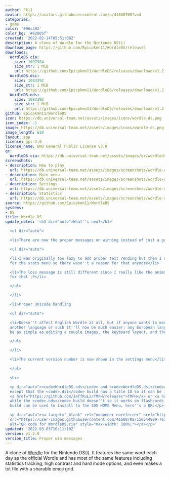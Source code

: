 ```yaml
---
author: Pk11
avatar: https://avatars.githubusercontent.com/u/41608708?v=4
categories:
- game
color: '#96c392'
color_bg: '#62805f'
created: '2022-02-14T05:51:08Z'
description: A clone of Wordle for the Nintendo DS(i)
download_page: https://github.com/Epicpkmn11/WordleDS/releases
downloads:
  WordleDS.cia:
    size: 1097984
    size_str: 1 MiB
    url: https://github.com/Epicpkmn11/WordleDS/releases/download/v1.2.0/WordleDS.cia
  WordleDS.dsi:
    size: 1083392
    size_str: 1 MiB
    url: https://github.com/Epicpkmn11/WordleDS/releases/download/v1.2.0/WordleDS.dsi
  WordleDS.nds:
    size: 1083392
    size_str: 1 MiB
    url: https://github.com/Epicpkmn11/WordleDS/releases/download/v1.2.0/WordleDS.nds
github: Epicpkmn11/WordleDS
icon: https://db.universal-team.net/assets/images/icons/wordle-ds.png
icon_index: -1
image: https://db.universal-team.net/assets/images/icons/wordle-ds.png
image_length: 630
layout: app
license: gpl-3.0
license_name: GNU General Public License v3.0
qr:
  WordleDS.cia: https://db.universal-team.net/assets/images/qr/wordleds-cia.png
screenshots:
- description: How to play
  url: https://db.universal-team.net/assets/images/screenshots/wordle-ds/how-to-play.png
- description: Main menu
  url: https://db.universal-team.net/assets/images/screenshots/wordle-ds/main-menu.png
- description: Settings
  url: https://db.universal-team.net/assets/images/screenshots/wordle-ds/settings.png
- description: Statistics
  url: https://db.universal-team.net/assets/images/screenshots/wordle-ds/statistics.png
source: https://github.com/Epicpkmn11/WordleDS
systems:
- DS
title: Wordle DS
update_notes: '<h3 dir="auto">What''s new?</h3>

  <ul dir="auto">

  <li>There are now the proper messages on winning instead of just a generic "Congratulations!"

  <ul dir="auto">

  <li>I was originally too lazy to add proper text rending but then I did it anyways
  for the stats menu so there wasn''t a reason for that anymore</li>

  <li>The loss message is still different since I really like the animation I did
  for that ;P</li>

  </ul>

  </li>

  <li>Proper Unicode handling

  <ul dir="auto">

  <li>Doesn''t affect English Wordle at all, but if anyone wants to modify this for
  another language or such it''ll now be much easier; any European language should
  be as simple as editing a couple images, the keyboard layout, and the word lists</li>

  </ul>

  </li>

  <li>The current version number is now shown in the settings menu</li>

  </ul>

  <hr>

  <p dir="auto"><code>WordleDS.nds</code> and <code>WordleDS.dsi</code> are identical
  except that the <code>.dsi</code> build has a title ID so it can be installed using
  <a href="https://github.com/JeffRuLz/TMFH/releases">TMFH</a> or <a href="https://github.com/Epicpkmn11/NTM/releases">NTM</a>
  while the <code>.nds</code> build doesn''t so it works on flashcards. The <code>.cia</code>
  build can be used to install to the 3DS HOME Menu, here''s a QR:</p>

  <p dir="auto"><a target="_blank" rel="noopener noreferrer" href="https://user-images.githubusercontent.com/41608708/156544809-7631253e-1372-4550-b06c-a06f258c96b1.png"><img
  src="https://user-images.githubusercontent.com/41608708/156544809-7631253e-1372-4550-b06c-a06f258c96b1.png"
  alt="QR code for WordleDS.cia" style="max-width: 100%;"></a></p>'
updated: '2022-03-03T10:11:10Z'
version: v1.2.0
version_title: Proper win messages
---
```

A clone of [Wordle](https://www.nytimes.com/games/wordle/index.html) for the Nintendo DS(i). It features the same word each day as the official Wordle and has most of the same features including statistics tracking, high contrast and hard mode options, and even makes a txt file with a sharable emoji grid.